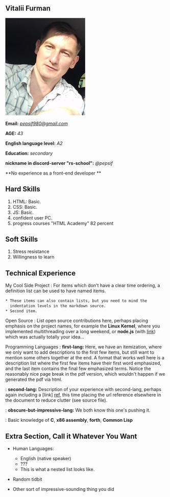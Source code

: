 ## Vitalii Furman 

![foto ](/foto.jpg "My foto")

**Email:** *pepsif980@gmail.com*

**AGE:** *43*

**English language level:** *A2*

**Education:** *secondary*

**nickname in discord-server "rs-school":**  *@pepsif*

**No experience as a front-end developer **

Hard Skills
--------- 
1. HTML: Basic.
2. CSS: Basic.
3. JS: Basic.
4. confident user PC.
5. progress courses "HTML Academy" 82 percent
  
Soft Skills
-----------
1. Stress resistance
2. Willingness to learn

Technical Experience
--------------------

My Cool Side Project
:   For items which don't have a clear time ordering, a definition
list can be used to have named items.

    * These items can also contain lists, but you need to mind the
      indentation levels in the markdown source.
    * Second item.

Open Source
:   List open source contributions here, perhaps placing emphasis on
the project names, for example the **Linux Kernel**, where you
implemented multithreading over a long weekend, or **node.js**
(with [link](http://nodejs.org)) which was actually totally
your idea...

Programming Languages
:   **first-lang:** Here, we have an itemization, where we only want
to add descriptions to the first few items, but still want to
mention some others together at the end. A format that works well
here is a description list where the first few items have their
first word emphasized, and the last item contains the final few
emphasized terms. Notice the reasonably nice page break in the pdf
version, which wouldn't happen if we generated the pdf via html.

:   **second-lang:** Description of your experience with second-lang,
perhaps again including a [link] [ref], this time placing the url
reference elsewhere in the document to reduce clutter (see source
file).

:   **obscure-but-impressive-lang:** We both know this one's pushing
it.

:   Basic knowledge of **C**, **x86 assembly**, **forth**, **Common Lisp**

[ref]: https://github.com/githubuser/superlongprojectname

Extra Section, Call it Whatever You Want
----------------------------------------

* Human Languages:

    * English (native speaker)
    * ???
    * This is what a nested list looks like.

* Random tidbit

* Other sort of impressive-sounding thing you did